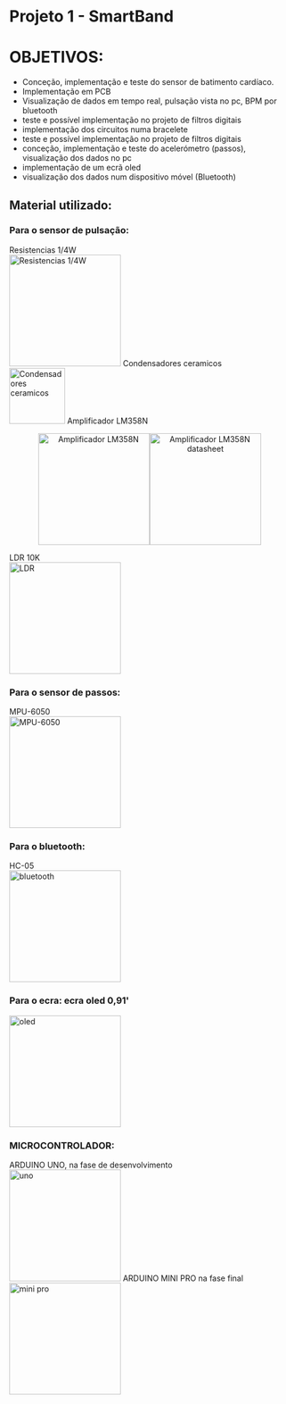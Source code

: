 # Projeto 1 - SmartBand

<h1>OBJETIVOS:</h1> 
<ul>
  <li>Conceção, implementação e teste do sensor de batimento cardíaco. </li>
  <li>Implementação em PCB</li>
  <li>Visualização de dados em tempo real, pulsação vista no pc, BPM por bluetooth</li>
  <li>teste e possível implementação no projeto de filtros digitais</li>
  <li>implementação dos circuitos numa bracelete</li>
  <li>teste e possível implementação no projeto de filtros digitais</li>
  <li>conceção, implementação e teste do acelerómetro (passos), visualização dos dados no pc</li>
  <li> implementação de um ecrã oled</li>
  <li>visualização dos dados num dispositivo móvel (Bluetooth)
</ul>

<h2>Material utilizado:</h2>
  <h3>Para o sensor de pulsação:</h3>
  Resistencias 1/4W<br>
  <img src="https://images-na.ssl-images-amazon.com/images/I/41RfND0SwbL._SX342_.jpg" alt="Resistencias 1/4W" height="200">
  Condensadores ceramicos<br>
  <img src="http://rees52.com/481-large_default/1-%CE%BCf-ceramic-capacitor-104-.jpg" alt="Condensadores ceramicos" height="100">
  Amplificador LM358N<br>
    <p align="center">
      <img src="https://cdn.sparkfun.com//assets/parts/2/7/8/8/09456-01.jpg" alt="Amplificador LM358N" height="200"><img     src="http://vakits.com/sites/default/files/imagecache/product_full/LM358%20pinout.JPG" alt="Amplificador LM358N datasheet" height="200">
    </p>
  LDR 10K<br>
  <img src="https://potentiallabs.com/cart/image/cache/catalog/LDR%20(BIG)-500x416.jpg" alt="LDR" height="200">
  <h3>Para o sensor de passos:</h3>
  MPU-6050<br>
  <img src="https://www.makerlab-electronics.com/my_uploads/2015/05/mpu-6050-1.jpg" alt="MPU-6050" height="200">
  <h3>Para o bluetooth:</h3>
  HC-05<br>
  <img src="https://www.electrofun.pt/media/wysiwyg/hc-05-bluetooth.jpg" alt="bluetooth" height="200">
  <h3>Para o ecra: ecra oled 0,91'</h3>
  <img src="https://www.makerfabs.com/image/cache/makerfabs/0.91%20I2C%20OLED%20128x32-%20Blue/0.91%20I2C%20OLED%20128x32-%20Blue_4-1000x750.png" alt="oled" height="200">
  <h3>MICROCONTROLADOR:</h3>
  ARDUINO UNO, na fase de desenvolvimento<br>
  <img src="http://www.hobbytronics.co.uk/image/cache/data/arduino/arduino-uno-r3-500x500.jpg" alt="uno" height="200">
  ARDUINO MINI PRO na fase final<br>
   <img src="https://cdn.sparkfun.com//assets/parts/6/5/4/0/11114-01.jpg" alt="mini pro" height="200">
